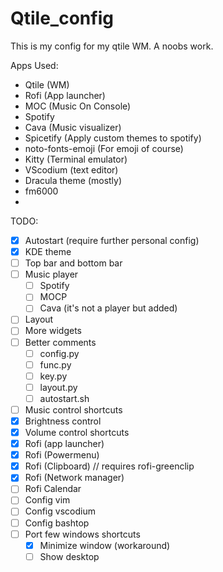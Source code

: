 # Qtile_config
This is my config for my qtile WM. A noobs work.

Apps Used:
- Qtile (WM)
- Rofi (App launcher)
- MOC (Music On Console)
- Spotify 
- Cava (Music visualizer)
- Spicetify (Apply custom themes to spotify)
- noto-fonts-emoji (For emoji of course)
- Kitty (Terminal emulator)
- VScodium (text editor)
- Dracula theme (mostly)
- fm6000
- 

TODO:

- [x] Autostart (require further personal config) 
- [x] KDE theme 
- [ ] Top bar and bottom bar
- [ ] Music player
  - [ ] Spotify
  - [ ] MOCP
  - [ ] Cava (it's not a player but added) 
- [ ] Layout
- [ ] More widgets
- [ ] Better comments
  - [ ] config.py
  - [ ] func.py
  - [ ] key.py
  - [ ] layout.py
  - [ ] autostart.sh 
- [ ] Music control shortcuts
- [x] Brightness control
- [x] Volume control shortcuts
- [x] Rofi (app launcher)
- [x] Rofi (Powermenu)
- [x] Rofi (Clipboard)  //  requires rofi-greenclip 
- [x] Rofi (Network manager)
- [ ] Rofi Calendar
- [ ] Config vim
- [ ] Config vscodium
- [ ] Config bashtop
- [ ] Port few windows shortcuts
  - [x] Minimize window (workaround)
  - [ ] Show desktop   
